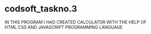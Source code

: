 # codsoft_taskno.3
IN THIS PROGRAM I HAD CREATED CALCULATOR WITH THE HELP OF HTML CSS AND JAVASCRIPT PROGRAMMING LANGUAGE 
